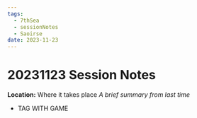 ```yaml
---
tags:
  - 7thSea
  - sessionNotes
  - Saoirse
date: 2023-11-23
---
```

# 20231123 Session Notes
**Location:** Where it takes place
*A brief summary from last time*

- TAG WITH GAME